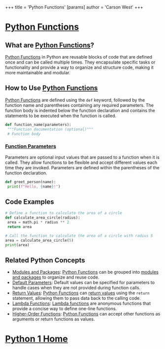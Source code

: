 +++
 title = 'Python Functions'
[params]
	author = 'Carson West'
+++
# [Python Functions](./../python-functions/)

## What are [Python Functions](./../python-functions/)?
 [Python Functions](./../python-functions/) in Python are reusable blocks of code that are defined once and can be called multiple times. They encapsulate specific tasks or functionality and provide a way to organize and structure code, making it more maintainable and modular.

## How to Use [Python Functions](./../python-functions/)
 [Python Functions](./../python-functions/) are defined using the `def` keyword, followed by the function name and parentheses containing any required parameters. The function body is indented below the function declaration and contains the statements to be executed when the function is called.

```python
def function_name(parameters):
 """Function documentation (optional)"""
 # Function body
```

### [Function Parameters](./../function-parameters/)
Parameters are optional input values that are passed to a function when it is called. They allow functions to be flexible and accept different values each time they are invoked. Parameters are defined within the parentheses of the function declaration.

```python
def greet_person(name):
 print(f"Hello, {name}!")
```

## Code Examples
```python
# Define a function to calculate the area of a circle
def calculate_area_circle(radius):
 area = math.pi * radius ** 2
 return area

# Call the function to calculate the area of a circle with radius 5
area = calculate_area_circle(5)
print(area)
```

## Related Python Concepts

- [Modules and Packages](./../modules-and-packages/): [Python Functions](./../python-functions/) can be grouped into [modules and packages](./../modules-and-packages/) to organize and reuse code.
- [Default Parameters](./../default-parameters/): Default values can be specified for parameters to handle cases when they are not provided during function calls.
- [Return Values](./../return-values/): [Python Functions](./../python-functions/) can [return values](./../return-values/) using the `return` statement, allowing them to pass data back to the calling code.
- [Lambda Functions](./../lambda-functions/): [Lambda functions](./../lambda-functions/) are anonymous functions that provide a concise way to define one-line functions.
- [Higher-Order Functions](./../higher-order-functions/): [Python Functions](./../python-functions/) can accept other functions as arguments or return functions as values.
# [Python 1 Home](./../python-1-home/)